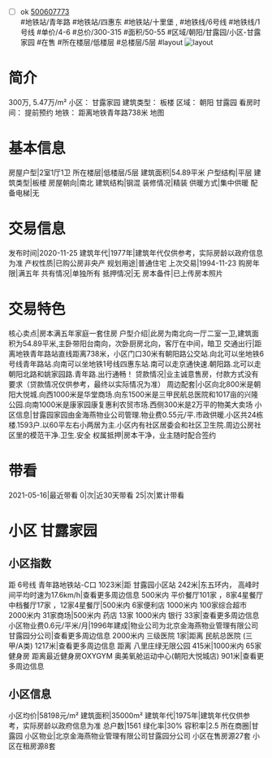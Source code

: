 - [ ] ok [500607773](https://bj.5i5j.com/ershoufang/500607773.html)  
 #地铁站/青年路 #地铁站/四惠东 #地铁站/十里堡 ,  #地铁线/6号线 #地铁线/1号线
#单价/4-6 #总价/300-315 #面积/50-55   #区域/朝阳/甘露园/小区-甘露家园 #在售 #所在楼层/低楼层 #总楼层/5层 #layout 
![layout](http://image2.5i5j.com//group2/M00/E0/DE/CgqJNF6YMGOASHdBAAGZqSm8gac131.jpg_P5.jpg) 
# 简介 
 300万,  5.47万/m² 
小区： 甘露家园
建筑类型： 板楼
区域： 朝阳 甘露园
看房时间： 提前预约
地铁： 距离地铁青年路738米 地图
# 基本信息 
 房屋户型|2室1厅1卫
所在楼层|低楼层/5层
建筑面积|54.89平米
户型结构|平层
建筑类型|板楼
房屋朝向|南北
建筑结构|钢混
装修情况|精装
供暖方式|集中供暖
配备电梯|无
# 交易信息 
 发布时间|2020-11-25
建筑年代|1977年|建筑年代仅供参考，实际房龄以政府信息为准
产权性质|已购公房非央产
规划用途|普通住宅
上次交易|1994-11-23
购房年限|满五年
共有情况|单独所有
抵押情况|无
房本备件|已上传房本照片
# 交易特色 
 核心卖点|房本满五年家庭一套住房
户型介绍|此房为南北向一厅二室一卫,建筑面积为54.89平米,主卧带阳台南向，次卧厨房北向，客厅在中间，暗卫
交通出行|距离地铁青年路站直线距离738米，小区门口30米有朝阳路公交站.向北可以坐地铁6号线青年路站.向南可以坐地铁1号线四惠东站.南可以走京通快速.朝阳路.北可以走朝阳北路和姚家园路.青年路.出行通畅！
贷款情况|业主诚意售房，付款方式没有要求（贷款情况仅供参考，最终以实际情况为准）
周边配套|小区向北800米是朝阳大悦城.向西1000米是华堂商场.向东1500米是三甲民航总医院和1017亩的兴隆公园.向南1000米是康家园康复惠利农贸市场.西侧300米是2万平的物美大卖场
小区信息|甘露园家园由金海燕物业公司管理.物业费0.55元/平.市政供暖.小区共24栋楼.1593户.以60平左右小两居为主.小区内有社区居委会和社区卫生院.周边公房社区里的模范干净.卫生.安全
权属抵押|房本干净，业主随时配合签约
# 带看 
 2021-05-16|最近带看	 0|次|近30天带看	 25|次|累计带看
# 小区 甘露家园
## 小区指数 
 距 6号线 青年路地铁站-C口 1023米|距 甘露园小区站 242米|东五环内， 高峰时间平均时速为17.6km/h|查看更多周边信息
500米内 平价餐厅101家 ，8家4星餐厅
中档餐厅17家 ，12家4星餐厅|500米内 6家便利店
1000米内 100家综合超市
2000米内 31家商场|500米内 药店 13家
1000米内 银行 33家|查看更多周边信息
小区物业费0.6元/平米/月|1996年建成|物业公司为北京金海燕物业管理有限公司甘露园分公司|查看更多周边信息
2000米内 三级医院 1家|距离 民航总医院 (三甲/A类) 1217米|查看更多周边信息
距离 八里庄绿无限公园 415米|1000米内 65家 健身房
距离最近健身房OXYGYM 奥美氧舱运动中心(朝阳大悦城店) 901米|查看更多周边信息
## 小区信息 
 小区均价|58198元/m²
建筑面积|35000m²
建筑年代|1975年|建筑年代仅供参考，实际房龄以政府信息为准
总户数|1561
绿化率|30%
容积率|2.5
所在商圈|甘露园
小区物业|北京金海燕物业管理有限公司甘露园分公司
小区在售房源27套
小区在租房源8套
